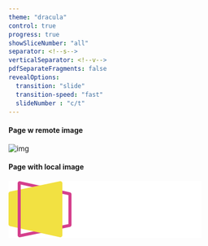 ```yaml
---
theme: "dracula"
control: true
progress: true
showSliceNumber: "all"
separator: <!--s-->
verticalSeparator: <!--v-->
pdfSeparateFragments: false
revealOptions:
  transition: "slide"
  transition-speed: "fast"
  slideNumber : "c/t"
---
```


#### Page w remote image

![img](https://static.slid.es/reveal/logo-v1/reveal-white-text.svg)

<!--s-->

#### Page with local image

![img](reveal-white-text-local.svg)
